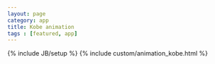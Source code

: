 ```yaml
---
layout: page
category: app
title: Kobe animation
tags : [featured, app]
---
```

{% include JB/setup %}
{% include custom/animation_kobe.html %}
